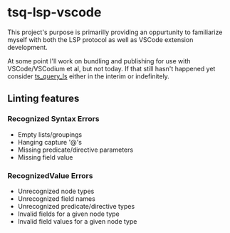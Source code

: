 # tsq-lsp-vscode

This project's purpose is primarilly providing an oppurtunity to familiarize myself with both the LSP protocol as well as VSCode extension development.

At some point I'll work on bundling and publishing for use with VSCode/VSCodium et al, but not today. If that still hasn't happened yet consider [ts_query_ls][ts_query_ls] either in the interim or indefinitely.

## Linting features

### Recognized Syntax Errors

-   Empty lists/groupings
-   Hanging capture '@'s
-   Missing predicate/directive parameters
-   Missing field value

### RecognizedValue Errors

-   Unrecognized node types
-   Unrecognized field names
-   Unrecognized predicate/directive types
-   Invalid fields for a given node type
-   Invalid field values for a given node type


[ts_query_ls]: https://github.com/ribru17/ts_query_ls